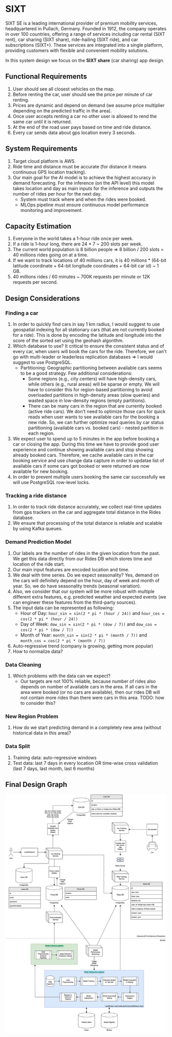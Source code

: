 # SIXT

SIXT SE is a leading international provider of premium mobility services, headquartered in Pullach, Germany. Founded in
1912, the company operates in over 100 countries, offering a range of services including car rental (SIXT rent), car
sharing (SIXT share), ride-hailing (SIXT ride), and car subscriptions (SIXT+). These services are integrated into a
single platform, providing customers with flexible and convenient mobility solutions.

In this system design we focus on the **SIXT share** (car sharing) app design.

## Functional Requirements

1. User should see all closest vehicles on the map.
2. Before renting the car, user should see the price per minute of car renting.
3. Prices are dynamic and depend on demand (we assume price multiplier depending on the predicted traffic in the area).
4. Once user accepts renting a car no other user is allowed to rend the same car until it is returned.
5. At the end of the road user pays based on time and ride distance.
6. Every car sends data about gps location every 3 seconds.

## System Requirements

1. Target cloud platform is AWS.
2. Ride time and distance must be accurate (for distance it means continuous GPS location tracking).
3. Our main goal for the AI model is to achieve the highest accuracy in demand forecasting. For the inference
   (on the API level) this model takes location and day as main inputs for the inference and outputs the number of rides
   per hour for the next day.
    - System must track where and when the rides were booked.
    - MLOps pipeline must ensure continuous model performance monitoring and improvement.

## Capacity Estimation

1. Everyone in the world takes a 1-hour ride once per week.
2. If a ride is 1-hour long, there are 24 * 7 ~ 200 slots per week.
3. The current world population is 8 billion people => 8 billion / 200 slots = 40 millions rides going on at a time.
4. If we want to track locations of 40 millions cars, it is
   40 millions * (64-bit latitude coordinate + 64-bit longitude coordinates + 64-bit car id) ~ 1 GB.
5. 40 millions rides / 60 minutes ~ 700K requests per minute or 12K requests per second.

## Design Considerations

### Finding a car

1. In order to quickly find cars in say 1 km radius, I would suggest to use geospatial indexing for all stationary
   cars (that are not currently booked for a ride). This is done by encoding the latitude and longitude into the score
   of the sorted set using the geohash algorithm.
2. Which database to use? It critical to ensure the consistent status and of every car, when users will book the cars
   for the ride. Therefore, we can't go with multi-leader or leaderless replication databases
   => I would suggest to use PostgreSQL.
    - Partitioning: Geographic partitioning between available cars seems to be a good strategy. Few additional
      considerations:
        - Some regions (e.g., city centers) will have high-density cars, while others (e.g., rural areas) will be sparse
          or empty. We will have to consider this for region-based partitioning to avoid overloaded partitions in
          high-density areas (slow queries) and wasted space in low-density regions (empty partitions).
        - There can be many cars in the region that are currently booked (active ride cars). We don't need to optimize
          those cars for quick reads when user wants to see available cars for the booking a new ride. So, we can
          further optimize read queries by car status partitioning (available cars vs. booked cars) - nested partition
          in each region.
3. We expect user to spend up to 5 minutes in the app before booking a car or closing the app. During this time we
   have to provide good user experience and continue showing available cars and stop showing already booked cars.
   Therefore, we cache available cars in the car booking service and use change data capture in order to updatae list of
   available cars if some cars got booked or were returned are now available for new booking.
4. In order to prevent multiple users booking the same car successfully we will use PostgreSQL row-level locks.

### Tracking a ride distance

1. In order to track ride distance accurately, we collect real-time updates from gps trackers on the car and aggregate
   total distance in the Rides database.
2. We ensure that processing of the total distance is reliable and scalable by using Kafka queues.

### Demand Prediction Model

1. Our labels are the number of rides in the given location from the past. We get this data directly from our Rides DB
   which stores time and location of the ride start.
2. Our main input features are encoded location and time.
3. We deal with time series. Do we expect seasonality? Yes, demand on the cars will definitely depend on the hour, day
   of week and month of year. So, we do have seasonality trends (seasonal variation).
3. Also, we consider that our system will be more robust with
   multiple different extra features, e.g. predicted weather and expected events (we can engineer these features from
   the third-party sources).
3. The input data can be represented as following:
    - Hour of Day: `hour_sin = sin(2 * pi * (hour / 24))` and `hour_cos = cos(2 * pi * (hour / 24))`
    - Day of Week: `dow_sin = sin(2 * pi * (dow / 7))` and `dow_cos = cos(2 * pi * (dow / 7))`
    - Month of Year: `month_sin = sin(2 * pi * (month / 7))` and `month_cos = cos(2 * pi * (month / 7))`
3. Auto-regressive trend (company is growing, getting more popular)
4. How to normalize data?

### Data Cleaning

1. Which problems with the data can we expect?
    - Our targets are not 100% reliable, because number of rides also depends on number of available cars in the area.
      If all cars in the area were booked (or no cars are available), then our rides DB will not contain more rides than
      there were cars in this
      area. TODO: how to consider this?

### New Region Problem

1. How do we start predicting demand in a completely new area (without historical data in this area)?

### Data Split

1. Training data: auto-regressive windows
2. Test data: last 7 days in every location OR time-wise cross validation (last 7 days, last month, last 6 months)

## Final Design Graph

![sixt.drawio.png](assets/sixt.drawio.png)
